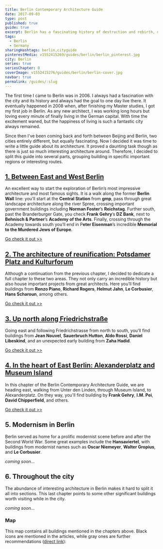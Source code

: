 ```yaml
---
title: Berlin Contemporary Architecture Guide
date: 2017-09-03
type: post
published: true
guide: true
excerpt: Berlin has a fascinating history of destruction and rebirth, displayed in the boldness and sheer abundance of great contemporary architecture and urbanism.
tags:
  - Berlin
  - Germany
sharingHashtags: berlin,cityguide
pinterestMedia: v1552415269/guides/berlin/berlin_pinterest.jpg
city: Berlin
series: true
seriesChapter: 0
coverImage: v1552415276/guides/berlin/berlin-cover.jpg
navbar: true
permalink: /guides/:slug
---
```


The first time I came to Berlin was in 2006. I always had a fascination with the city and its history and always had the goal to one day live there. It eventually happened in 2008 when, after finishing my Master studies, I got my first job in Berlin. As any new architect, I was working long hours but loving every minute of finally living in the German capital. With time the excitement waned, but the happiness of living is such a fantastic city always remained.

Since then I've been coming back and forth between Beijing and Berlin, two cities entirely different, but equally fascinating. Now I decided it was time to write a little guide about its architecture. It proved a daunting task though as there is just so much interesting architecture around. Therefore, I decided to split this guide into several parts, grouping building in specific important regions or interesting routes.

## [1. Between East and West Berlin](./berlin-01-between-east-west.md)

<captioned-image alt="The Reichstag by Foster+Partners" caption="The Reichstag by Foster+Partners" imgFile="v1552415281/guides/berlin/reichstag.jpg" />

An excellent way to start the exploration of Berlin’s most impressive architecture and most famous sights. It is a walk along the former **Berlin Wall** line: you’ll start at the **Central Station** from **gmp**, pass through great landscape architecture along the river Spree, crossing important government buildings including **Norman Foster**’s **Reichstag**. Further south, past the Branderburger Gate, you check **Frank Gehry**’s **DZ Bank**, next to **Behnisch & Partner**’s **Academy of the Arts**. Finally, crossing through the Academy towards south you’ll end in P**eter Eisenman**’s incredible **Memorial to the Murdered Jews of Europe**.

[Go check it out >>](./berlin-01-between-east-west.md)

## [2. The architecture of reunification: Potsdamer Platz and Kulturforum](./berlin-02-reunification.md)

<captioned-image alt="Potsdamer Platz" caption="Potsdamer Platz (photo by Ansgar Koreng)" imgFile="v1552914075/guides/berlin/1280px-Potsdamer_Platz_2C_Berlin_2C_151024_2C_ako.jpg" />

Although a continuation from the previous chapter, I decided to dedicate a full chapter to these two areas. They not only carry an incredible history but also house important projects from great architects. Here you’ll find buildings from **Renzo Piano**, **Richard Rogers**, **Helmut Jahn**, **Le Corbusier**, **Hans Scharoun**, among others.

[Go check it out >>](./berlin-02-reunification.md)

## [3. Up north along Friedrichstraße](./berlin-03-friedrichstadt.md)

<captioned-image alt="Jewish Museum by Daniel Liebeskind" caption="Jewish Museum by Daniel Liebeskind" imgFile="v1552914415/guides/berlin/Jewish_Museum_Berlin_-_panoramio_3-1100x733.jpg" />

Going east and following Friedrichstrasse from north to south, you’ll find buildings from **Jean Nouvel**, **Sauerbruch Hutton**, **Aldo Rossi**, **Daniel Libeskind**, and an unexpected early building from **Zaha Hadid**.

[Go check it out >>](./berlin-03-friedrichstadt.md)

## [4. In the heart of East Berlin: Alexanderplatz and Museum Island](./berlin-04-alexanderplatz-museuminsel.md)

<captioned-image alt="Berlin TV Tower at Alexanderplatz" caption="Berlin TV Tower at Alexanderplatz" imgFile="v1552914599/guides/berlin/berlin-tv-tower-1100x732.jpg" />

In this chapter of the Berlin Contemporary Architecture Guide, we are heading east, walking from Unter den Linden, through Museum Island, to Alexanderplatz. On they way, you'll find building by **Frank Gehry**, **I.M. Pei**, **David Chipperfield**, and others.

[Go check it out >>](./berlin-04-alexanderplatz-museuminsel.md)

## 5. Modernism in Berlin

<captioned-image alt="Walter-Gropius-Haus in Hansaviertel" caption="Walter-Gropius-Haus in Hansaviertel" imgFile="v1552914710/guides/berlin/Hansa4tel_5a.jpg" />

Berlin served as home for a prolific modernist scene before and after the Second World War. Some great examples include the **Hansaviertel**, with buildings from modernist names such as **Oscar Niemeyer**, **Walter Gropius**, and **Le Corbusier**.

_coming soon..._

## 6. Throughout the city

<captioned-image alt="Philological Library by Foster+Partners" caption="Philological Library by Foster+Partners" imgFile="v1552415274/guides/berlin/tumblr_nbbqgsyq9p1rpgpe2o1_1280.jpg" />

The abundance of interesting architecture in Berlin makes it hard to split it all into sections. This last chapter points to some other significant buildings worth visiting while in the city.

_coming soon..._

### Map

This map contains all buildings mentioned in the chapters above. Black icons are mentioned in the articles, while gray ones are further recommendations ([direct link](https://drive.google.com/open?id=1zJqE432uWcNdaU3MbNVZbAyNrEc&usp=sharing)):

<guide-map title="Architecture Map of Berlin" map="https://www.google.com/maps/d/u/1/embed?mid=1zJqE432uWcNdaU3MbNVZbAyNrEc" />

<back-to-top />
